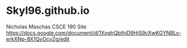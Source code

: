 # Skyl96.github.io
Nicholas Maschas CSCE 190 Site
https://docs.google.com/document/d/1XoghQbthjD9HjS9cXwKGYNBLv-erkXNp-8X1QvOcvZg/edit
